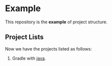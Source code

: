 Example
=======

This repository is the **example** of project structure.

Project Lists
-------------

Now we have the projects listed as follows:
1. Gradle with [java](java).
